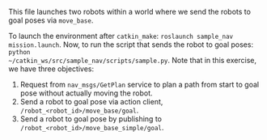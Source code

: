 This file launches two robots within a world where we send the robots to goal poses via <code>move_base</code>.

To launch the environment after <code>catkin_make</code>: <code>roslaunch sample_nav mission.launch</code>. 
Now, to run the script that sends the robot to goal poses: <code>python ~/catkin_ws/src/sample_nav/scripts/sample.py</code>.
Note that in this exercise, we have three objectives:
1. Request from <code>nav_msgs/GetPlan</code> service to plan a path from start to goal pose without actually moving the robot.
2. Send a robot to goal pose via action client, <code>/robot_<robot_id>/move_base/goal</code>.
3. Send a robot to goal pose by publishing to <code>/robot_<robot_id>/move_base_simple/goal</code>.